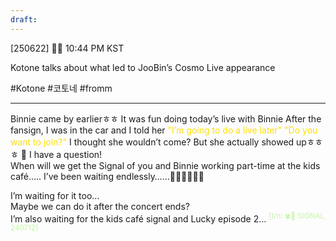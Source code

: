 ```yaml
---
draft:
---
```

[250622] 🦭💭 10:44 PM KST

Kotone talks about what led to JooBin’s Cosmo Live appearance

#Kotone #코토네 #fromm
___

Binnie came by earlierㅎㅎ
It was fun doing today’s live with Binnie
After the fansign, I was in the car and I told her
<font color="#ffde02">"I’m going to do a live later" </font> 
<font color="#ffde02">"Do you want to join?"  </font>
I thought she wouldn’t come? 
But she actually showed upㅎㅎㅎ
🤎 I have a question!  
When will we get the Signal of you and Binnie working part-time at the kids café….. I’ve been waiting endlessly……🧎‍♀️‍➡️🧎‍♀️‍➡️

I’m waiting for it too…  
Maybe we can do it after the concert ends?  
I’m also waiting for the kids café signal and Lucky episode 2… 
<sup><font color="#c3f4a5">[t/n: 🍀🐶 SIGNAL 240712]</font></sup>
